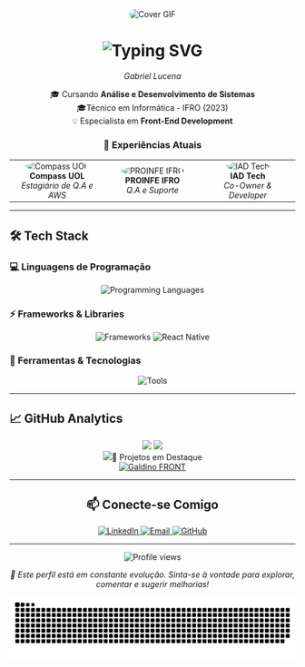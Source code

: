 <div align="center"> <img src="https://i.redd.it/bpxxqqvps4h91.gif" alt="Cover GIF" width="100%" style="max-height:200px; object-fit:cover; border-radius: 15px;"/> <h1> <img src="https://readme-typing-svg.herokuapp.com?font=Fira+Code&size=28&duration=3000&pause=1000&color=4A90E2&center=true&width=500&lines=Olá%2C+eu+sou+Gabriel!+👋;Front-End+Developer;Q.A+%26+AWS+Engineer;Co-Owner+%40+IAD+Tech;React+%26+React+Native" alt="Typing SVG" /> </h1> <p> <em>Gabriel Lucena</em> </p> <p> 🎓 Cursando <strong>Análise e Desenvolvimento de Sistemas</strong><br/> 🎓Técnico em Informática - IFRO (2023)<br/> 💡 Especialista em <strong>Front-End Development</strong> </p>

### 💼 Experiências Atuais

<div align="center"> <table> <tr> <td align="center" width="33%"> <img src="https://media.licdn.com/dms/image/v2/D4E22AQF8qoFc3hZEpw/feedshare-shrink_800/feedshare-shrink_800/0/1690548008999?e=2147483647&v=beta&t=QXKbCsou26uh1q6LLGA4AMiluRCTlYicIJuxK380dNA" alt="Compass UOL" width="120" height="120" style="border-radius: 50%;"/><br/> <strong>Compass UOL</strong><br/> <em>Estagiário de Q.A e AWS</em> </td> <td align="center" width="33%"> <img src="https://proinfe.ifro.edu.br/logo.png" alt="PROINFE IFRO" width="120" height="120" style="border-radius: 50%;"/><br/> <strong>PROINFE IFRO</strong><br/> <em>Q.A e Suporte</em> </td> <td align="center" width="33%"> <img src="https://avatars.githubusercontent.com/u/227509174?s=200&v=4" alt="IAD Tech" width="120" height="120" style="border-radius: 50%;"/><br/> <strong>IAD Tech</strong><br/> <em>Co-Owner & Developer</em> </td> </tr> </table> </div> </div>

----------

## 🛠️ Tech Stack

### 💻 Linguagens de Programação

<p align="center"> <img src="https://skillicons.dev/icons?i=kotlin,js,cs,php,html,css" alt="Programming Languages"/> </p>

### ⚡ Frameworks & Libraries

<p align="center"> <img src="https://skillicons.dev/icons?i=react,tailwind,laravel,bootstrap" alt="Frameworks"/> <img src="https://cdn.jsdelivr.net/gh/devicons/devicon@latest/icons/reactnative/reactnative-original.svg" alt="React Native" width="48" height="48"/> </p>

### 🔧 Ferramentas & Tecnologias

<p align="center"> <img src="https://skillicons.dev/icons?i=git,docker,vscode,figma,androidstudio,aws" alt="Tools"/> </p>

----------

## 📈 GitHub Analytics

<div align="center"> <img height="180em" src="https://github-readme-stats.vercel.app/api?username=freysta&show_icons=true&theme=tokyonight&include_all_commits=true&count_private=true&hide_border=true&bg_color=0D1117&title_color=4A90E2&icon_color=4A90E2&text_color=C9D1D9"/> <img height="180em" src="https://github-readme-stats.vercel.app/api/top-langs/?username=freysta&layout=compact&theme=tokyonight&hide_border=true&bg_color=0D1117&title_color=4A90E2&text_color=C9D1D9"/> </div> <div align="center"> <img src="https://github-readme-streak-stats.herokuapp.com/?

----------

## 🎯 Projetos em Destaque

<div align="center"> <a href="https://github.com/freysta/Galdino-FRONT"> <img src="https://github-readme-stats.vercel.app/api/pin/?username=freysta&repo=Galdino-FRONT&theme=tokyonight&hide_border=true&bg_color=0D1117&title_color=4A90E2&text_color=C9D1D9" alt="Galdino FRONT"/> </a> </div>

----------

## 📫 Conecte-se Comigo

<div align="center"> <a href="https://www.linkedin.com/in/gabriel-lucena-ferreira" target="_blank"> <img src="https://img.shields.io/badge/LinkedIn-0077B5?style=for-the-badge&logo=linkedin&logoColor=white" alt="LinkedIn"/> </a> <a href="mailto:seu-email@gmail.com"> <img src="https://img.shields.io/badge/Email-D14836?style=for-the-badge&logo=gmail&logoColor=white" alt="Email"/> </a> <a href="https://github.com/freysta" target="_blank"> <img src="https://img.shields.io/badge/GitHub-100000?style=for-the-badge&logo=github&logoColor=white" alt="GitHub"/> </a> </div>

----------

<div align="center"> <img src="https://komarev.com/ghpvc/?username=freysta&color=4A90E2&style=flat-square&label=Profile+Views" alt="Profile views"/> <p><em>🚀 Este perfil está em constante evolução. Sinta-se à vontade para explorar, comentar e sugerir melhorias!</em></p> <img src="https://raw.githubusercontent.com/platane/snk/output/github-contribution-grid-snake-dark.svg" alt="Snake animation"/> </div>
